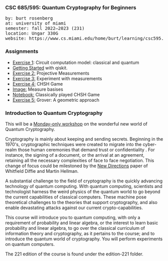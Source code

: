 ### CSC 685/595: Quantum Cryptography for Beginners

<pre>
by: burt rosenberg
at: university of miami
semester: fall 2022–2023 (231)
location: Ungar 330G
website: https://www.cs.miami.edu/home/burt/learning/csc595.231/
</pre>


### Assignments

- [Exercise 1](https://www.cs.miami.edu/home/burt/learning/csc595.231/proj1.html): Circuit computation model: classical and quantum
- [Getting Started](https://github.com/csc-courses/csc685/blob/master/exercises/getting-started.ipynb) with qiskit.
- [Exercise 2:](https://github.com/csc-courses/csc685/blob/master/exercises/observables.ipynb) Projective Measurements
- [Exercise 3:](https://github.com/csc-courses/csc685/blob/master/exercises/observables-experiments.ipynb) Experiment with measurements
- [Exercise 4:](https://github.com/csc-courses/csc685/blob/master/exercises/chsh-2022.ipynb) CHSH Game
- [Image:](https://github.com/csc-courses/csc685/blob/master/exercises/chsh-game.pdf) Measure basises
- [Notebook:](https://github.com/csc-courses/csc685/blob/master/exercises/deterministic-chsh-games.ipynb) Classically played CHSH Game
- [Exercise 5:](https://github.com/csc-courses/csc685/blob/master/exercises/grover-geometry.ipynb) Grover: A geometric approach

### Introduction to Quantum Cryptography

This will be a [Monday-only workshop](https://www.cs.miami.edu/home/burt/learning/csc595.231/) on the wonderful new world of Quantum Cryptography. 

Cryptography is mainly about keeping and sending secrets. Beginning in the 1970's, cryptographic techniques were created to migrate into the cyber-realm those human ceremonies that demand trust or confidentiality . For instance, the signing of a document, or the arrival at an agreement, retaining all the necessary complexities of face to face negotiation. This change of focus could be milestoned by the [New Directions](https://ee.stanford.edu/~hellman/publications/24.pdf) paper of Whitfield Diffie and Martin Hellman.

A substantial challenge to the field of cryptography is the quickly advancing technology of quantum computing. With quantum computing, scientists and technologist harness the weird physics of the quantum world to go beyond the current capabilities of classical computers. These machine pose theoretical challenges to the theories that support cryptography, and also enable devastating attacks against our current crypto-capabilities.

This course will introduce you to quantum computing, with only a requirement of probability and linear algebra, or the interest to learn basic probability and linear algebra, to go over the classical curriculum of information theory and cryptography, as it pertains to the course; and to introduce the quantum world of cryptography. You will perform experiments on quantum computers. 

The 221 edition of the course is found under the edition-221 folder. 
